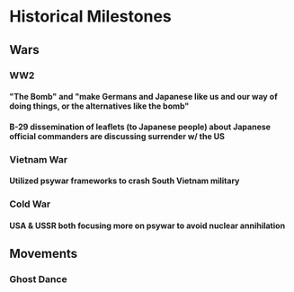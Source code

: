 # Historical Milestones

## Wars
### WW2
#### "The Bomb" and "make Germans and Japanese like us and our way of doing things, or the alternatives like the bomb"
#### B-29 dissemination of leaflets (to Japanese people) about Japanese official commanders are discussing surrender w/ the US

### Vietnam War
#### Utilized psywar frameworks to crash South Vietnam military

### Cold War
#### USA & USSR both focusing more on psywar to avoid nuclear annihilation

## Movements
### Ghost Dance